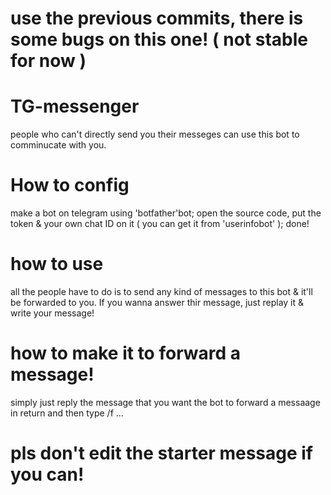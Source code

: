 # use the previous commits, there is some bugs on this one! ( not stable for now )
# TG-messenger
people who can't directly send you their messeges can use this bot to comminucate with you.
# How to config
make a bot on telegram using 'botfather'bot;
open the source code, put the token & your own chat ID on it ( you can get it from 'userinfobot' );
done!
# how to use
all the people have to do is to send any kind of messages to this bot & it'll be forwarded to you.
If you wanna answer thir message, just replay it & write your message!
# how to make it to forward a message!
simply just reply the message that you want the bot to forward a messaage in return and then type /f ...
# pls don't edit the starter message if you can!
